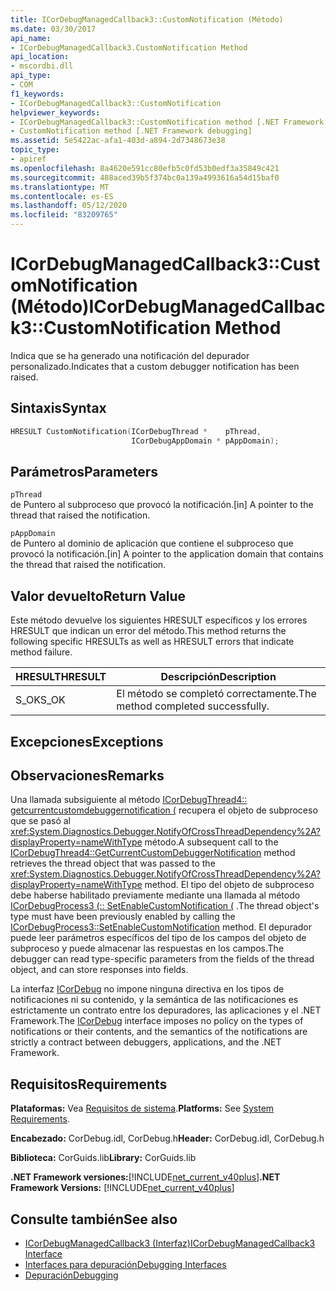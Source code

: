 ```yaml
---
title: ICorDebugManagedCallback3::CustomNotification (Método)
ms.date: 03/30/2017
api_name:
- ICorDebugManagedCallback3.CustomNotification Method
api_location:
- mscordbi.dll
api_type:
- COM
f1_keywords:
- ICorDebugManagedCallback3::CustomNotification
helpviewer_keywords:
- ICorDebugManagedCallback3::CustomNotification method [.NET Framework debugging]
- CustomNotification method [.NET Framework debugging]
ms.assetid: 5e5422ac-afa1-403d-a894-2d7348673e38
topic_type:
- apiref
ms.openlocfilehash: 8a4620e591cc80efb5c0fd53b0edf3a35849c421
ms.sourcegitcommit: 488aced39b5f374bc0a139a4993616a54d15baf0
ms.translationtype: MT
ms.contentlocale: es-ES
ms.lasthandoff: 05/12/2020
ms.locfileid: "83209765"
---
```

# <a name="icordebugmanagedcallback3customnotification-method"></a><span data-ttu-id="b364b-102">ICorDebugManagedCallback3::CustomNotification (Método)</span><span class="sxs-lookup"><span data-stu-id="b364b-102">ICorDebugManagedCallback3::CustomNotification Method</span></span>
<span data-ttu-id="b364b-103">Indica que se ha generado una notificación del depurador personalizado.</span><span class="sxs-lookup"><span data-stu-id="b364b-103">Indicates that a custom debugger notification has been raised.</span></span>  
  
## <a name="syntax"></a><span data-ttu-id="b364b-104">Sintaxis</span><span class="sxs-lookup"><span data-stu-id="b364b-104">Syntax</span></span>  
  
```cpp  
HRESULT CustomNotification(ICorDebugThread *    pThread,  
                           ICorDebugAppDomain * pAppDomain);  
```  
  
## <a name="parameters"></a><span data-ttu-id="b364b-105">Parámetros</span><span class="sxs-lookup"><span data-stu-id="b364b-105">Parameters</span></span>  
 `pThread`  
 <span data-ttu-id="b364b-106">de Puntero al subproceso que provocó la notificación.</span><span class="sxs-lookup"><span data-stu-id="b364b-106">[in] A pointer to the thread that raised the notification.</span></span>  
  
 `pAppDomain`  
 <span data-ttu-id="b364b-107">de Puntero al dominio de aplicación que contiene el subproceso que provocó la notificación.</span><span class="sxs-lookup"><span data-stu-id="b364b-107">[in] A pointer to the application domain that contains the thread that raised the notification.</span></span>  
  
## <a name="return-value"></a><span data-ttu-id="b364b-108">Valor devuelto</span><span class="sxs-lookup"><span data-stu-id="b364b-108">Return Value</span></span>  
 <span data-ttu-id="b364b-109">Este método devuelve los siguientes HRESULT específicos y los errores HRESULT que indican un error del método.</span><span class="sxs-lookup"><span data-stu-id="b364b-109">This method returns the following specific HRESULTs as well as HRESULT errors that indicate method failure.</span></span>  
  
|<span data-ttu-id="b364b-110">HRESULT</span><span class="sxs-lookup"><span data-stu-id="b364b-110">HRESULT</span></span>|<span data-ttu-id="b364b-111">Descripción</span><span class="sxs-lookup"><span data-stu-id="b364b-111">Description</span></span>|  
|-------------|-----------------|  
|<span data-ttu-id="b364b-112">S_OK</span><span class="sxs-lookup"><span data-stu-id="b364b-112">S_OK</span></span>|<span data-ttu-id="b364b-113">El método se completó correctamente.</span><span class="sxs-lookup"><span data-stu-id="b364b-113">The method completed successfully.</span></span>|  
  
## <a name="exceptions"></a><span data-ttu-id="b364b-114">Excepciones</span><span class="sxs-lookup"><span data-stu-id="b364b-114">Exceptions</span></span>  
  
## <a name="remarks"></a><span data-ttu-id="b364b-115">Observaciones</span><span class="sxs-lookup"><span data-stu-id="b364b-115">Remarks</span></span>  
 <span data-ttu-id="b364b-116">Una llamada subsiguiente al método [ICorDebugThread4:: getcurrentcustomdebuggernotification (](icordebugthread4-getcurrentcustomdebuggernotification-method.md) recupera el objeto de subproceso que se pasó al <xref:System.Diagnostics.Debugger.NotifyOfCrossThreadDependency%2A?displayProperty=nameWithType> método.</span><span class="sxs-lookup"><span data-stu-id="b364b-116">A subsequent call to the [ICorDebugThread4::GetCurrentCustomDebuggerNotification](icordebugthread4-getcurrentcustomdebuggernotification-method.md) method retrieves the thread object that was passed to the <xref:System.Diagnostics.Debugger.NotifyOfCrossThreadDependency%2A?displayProperty=nameWithType> method.</span></span> <span data-ttu-id="b364b-117">El tipo del objeto de subproceso debe haberse habilitado previamente mediante una llamada al método [ICorDebugProcess3 (:: SetEnableCustomNotification (](icordebugprocess3-setenablecustomnotification-method.md) .</span><span class="sxs-lookup"><span data-stu-id="b364b-117">The thread object's type must have been previously enabled by calling the [ICorDebugProcess3::SetEnableCustomNotification](icordebugprocess3-setenablecustomnotification-method.md) method.</span></span> <span data-ttu-id="b364b-118">El depurador puede leer parámetros específicos del tipo de los campos del objeto de subproceso y puede almacenar las respuestas en los campos.</span><span class="sxs-lookup"><span data-stu-id="b364b-118">The debugger can read type-specific parameters from the fields of the thread object, and can store responses into fields.</span></span>  
  
 <span data-ttu-id="b364b-119">La interfaz [ICorDebug](icordebug-interface.md) no impone ninguna directiva en los tipos de notificaciones ni su contenido, y la semántica de las notificaciones es estrictamente un contrato entre los depuradores, las aplicaciones y el .NET Framework.</span><span class="sxs-lookup"><span data-stu-id="b364b-119">The [ICorDebug](icordebug-interface.md) interface imposes no policy on the types of notifications or their contents, and the semantics of the notifications are strictly a contract between debuggers, applications, and the .NET Framework.</span></span>  
  
## <a name="requirements"></a><span data-ttu-id="b364b-120">Requisitos</span><span class="sxs-lookup"><span data-stu-id="b364b-120">Requirements</span></span>  
 <span data-ttu-id="b364b-121">**Plataformas:** Vea [Requisitos de sistema](../../get-started/system-requirements.md).</span><span class="sxs-lookup"><span data-stu-id="b364b-121">**Platforms:** See [System Requirements](../../get-started/system-requirements.md).</span></span>  
  
 <span data-ttu-id="b364b-122">**Encabezado:** CorDebug.idl, CorDebug.h</span><span class="sxs-lookup"><span data-stu-id="b364b-122">**Header:** CorDebug.idl, CorDebug.h</span></span>  
  
 <span data-ttu-id="b364b-123">**Biblioteca:** CorGuids.lib</span><span class="sxs-lookup"><span data-stu-id="b364b-123">**Library:** CorGuids.lib</span></span>  
  
 <span data-ttu-id="b364b-124">**.NET Framework versiones:**[!INCLUDE[net_current_v40plus](../../../../includes/net-current-v40plus-md.md)]</span><span class="sxs-lookup"><span data-stu-id="b364b-124">**.NET Framework Versions:** [!INCLUDE[net_current_v40plus](../../../../includes/net-current-v40plus-md.md)]</span></span>  
  
## <a name="see-also"></a><span data-ttu-id="b364b-125">Consulte también</span><span class="sxs-lookup"><span data-stu-id="b364b-125">See also</span></span>

- [<span data-ttu-id="b364b-126">ICorDebugManagedCallback3 (Interfaz)</span><span class="sxs-lookup"><span data-stu-id="b364b-126">ICorDebugManagedCallback3 Interface</span></span>](icordebugmanagedcallback3-interface.md)
- [<span data-ttu-id="b364b-127">Interfaces para depuración</span><span class="sxs-lookup"><span data-stu-id="b364b-127">Debugging Interfaces</span></span>](debugging-interfaces.md)
- [<span data-ttu-id="b364b-128">Depuración</span><span class="sxs-lookup"><span data-stu-id="b364b-128">Debugging</span></span>](index.md)
